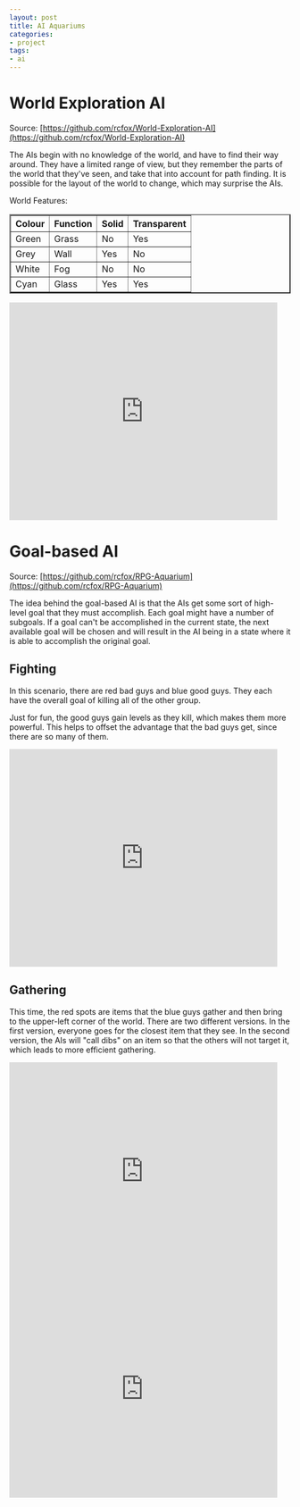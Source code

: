```yaml
---
layout: post
title: AI Aquariums
categories:
- project
tags:
- ai
---
```

# World Exploration AI #

Source: [https://github.com/rcfox/World-Exploration-AI](https://github.com/rcfox/World-Exploration-AI)

The AIs begin with no knowledge of the world, and have to find their way around. They have a limited range of view, but they remember the parts of the world that they've seen, and take that into account for path finding. It is possible for the layout of the world to change, which may surprise the AIs.

World Features:
<table border="2">
<tr><th>Colour</th><th>Function</th><th>Solid</th><th>Transparent</th></tr>
<tr><td>Green </td><td>Grass   </td><td>No   </td><td>Yes        </td></tr>
<tr><td>Grey  </td><td>Wall    </td><td>Yes  </td><td>No         </td></tr>
<tr><td>White </td><td>Fog     </td><td>No   </td><td>No         </td></tr>
<tr><td>Cyan  </td><td>Glass   </td><td>Yes  </td><td>Yes        </td></tr>
</table>

<iframe title="YouTube video player" width="480" height="390" src="http://www.youtube.com/embed/oYhccD20icQ" frameborder="0">&nbsp;</iframe>

# Goal-based AI #

Source: [https://github.com/rcfox/RPG-Aquarium](https://github.com/rcfox/RPG-Aquarium)

The idea behind the goal-based AI is that the AIs get some sort of high-level goal that they must accomplish. Each goal might have a number of subgoals. If a goal can't be accomplished in the current state, the next available goal will be chosen and will result in the AI being in a state where it is able to accomplish the original goal.

## Fighting ##

In this scenario, there are red bad guys and blue good guys. They each have the overall goal of killing all of the other group.

Just for fun, the good guys gain levels as they kill, which makes them more powerful. This helps to offset the advantage that the bad guys get, since there are so many of them.

<iframe title="YouTube video player" width="480" height="390" src="http://www.youtube.com/embed/0HzK-yhYinc" frameborder="0" >&nbsp;</iframe>

## Gathering ##

This time, the red spots are items that the blue guys gather and then bring to the upper-left corner of the world. There are two different versions. In the first version, everyone goes for the closest item that they see. In the second version, the AIs will "call dibs" on an item so that the others will not target it, which leads to more efficient gathering.

<iframe title="YouTube video player" width="480" height="390" src="http://www.youtube.com/embed/_U05ccQ5lsA" frameborder="0" >&nbsp;</iframe>

<iframe title="YouTube video player" width="480" height="390" src="http://www.youtube.com/embed/ku6fDRV-OGs" frameborder="0" >&nbsp;</iframe>
